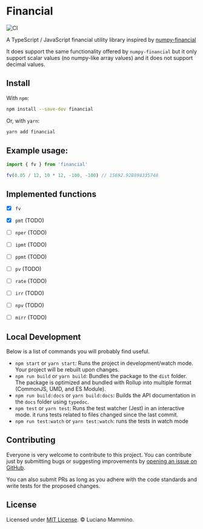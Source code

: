 # Financial

![CI](https://github.com/lmammino/financial/workflows/CI/badge.svg)

A TypeScript / JavaScript financial utility library inspired by [numpy-financial](https://github.com/numpy/numpy-financial/)

It does support the same functionality offered by `numpy-financial` but it only support scalar values (no numpy-like array values) and it does not support decimal values.


## Install

With `npm`:

```bash
npm install --save-dev financial
```

Or, with `yarn`:

```bash
yarn add financial
```


## Example usage:

```javascript
import { fv } from 'financial'

fv(0.05 / 12, 10 * 12, -100, -100) // 15692.928894335748
```


## Implemented functions

 - [X] `fv`
 - [X] `pmt` (TODO)
 - [ ] `nper` (TODO)
 - [ ] `ipmt` (TODO)
 - [ ] `ppmt` (TODO)
 - [ ] `pv` (TODO)
 - [ ] `rate` (TODO)
 - [ ] `irr` (TODO)
 - [ ] `npv` (TODO)
 - [ ] `mirr` (TODO)


## Local Development

Below is a list of commands you will probably find useful.

 - `npm start` or `yarn start`: Runs the project in development/watch mode. Your project will be rebuilt upon changes.
 - `npm run build` or `yarn build`: Bundles the package to the `dist` folder. The package is optimized and bundled with Rollup into multiple format (CommonJS, UMD, and ES Module).
 - `npm run build:docs` or `yarn build:docs`: Builds the API documentation in the `docs` folder using `typedoc`.
 - `npm test` or `yarn test`: Runs the test watcher (Jest) in an interactive mode. it runs tests related to files changed since the last commit.
 - `npm run test:watch` or `yarn test:watch`: runs the tests in watch mode


## Contributing

Everyone is very welcome to contribute to this project. You can contribute just by submitting bugs or
suggesting improvements by [opening an issue on GitHub](https://github.com/lmammino/financial/issues).

You can also submit PRs as long as you adhere with the code standards and write tests for the proposed changes.

## License

Licensed under [MIT License](LICENSE). © Luciano Mammino.